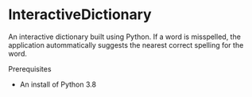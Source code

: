 # InteractiveDictionary
An interactive dictionary built using Python. If a word is misspelled, the application autommatically suggests the nearest correct spelling for the word.

Prerequisites
  - An install of Python 3.8
